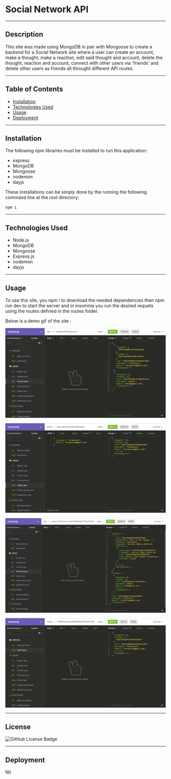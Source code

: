 # **Social Network API**
---

## **Description**

This site was made using MongoDB in pair with Mongoose to create a backend for a Social Network site where a user can create an account, make a thought, make a reaction, edit said thought and account, delete the thought, reaction and account, connect with other users via 'friends' and delete other users as friends all throught different API routes.

---
## **Table of Contents**
- <a href="#installation">Installation</a>
- <a href="#technologies-used">Technologies Used</a>
- <a href="#usage">Usage</a>
- <a href="#Deployment">Deployment</a>

---
## **Installation**
The following npm libraries must be installed to run this application:

-   express
-   MongoDB
-   Mongoose
-   nodemon
-   dayjs

These installations can be simply done by the running the following command line at the root directory: 
```
npm i
```

---
## **Technologies Used**

- Node.js
- MongoDB
- Mongoose
- Express.js
- nodemon
- dayjs

---

## **Usage**

To use this site, you npm i to download the needed dependencies then npm run dev to start the server and in insomnia you run the desired requets using the routes defined in the routes folder.

Below is a demo gif of the site :

![Demo of GET routes to return all users and all thoughts being tested in Insomnia.](./Assets/18-nosql-homework-demo-01.gif)

![Demo that shows the POST, PUT, and DELETE routes for users being tested in Insomnia.](./Assets/18-nosql-homework-demo-03.gif)

![Demo that shows GET routes to return a single user and a single thought being tested in Insomnia.](./Assets/18-nosql-homework-demo-02.gif)

![Demo that shows the POST and DELETE routes for a user’s friend list being tested in Insomnia.](./Assets/18-nosql-homework-demo-04.gif)

---

## **License**

![GitHub License Badge](https://shields.io/badge/license-MIT-green)

---

## **Deployment**

Nil